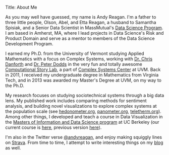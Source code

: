 Title: About Me

As you may well have guessed, my name is Andy Reagan.
I'm a father to three little people, Olson, Abel, and Etta Reagan, a husband to Samantha Spisiak, and a Senior Data Scientist in MassMutual's [Data Science Program](https://datascience.massmutual.com/).
I am based in Amherst, MA,
where I lead projects in Data Science's Risk and Product Domain
and serve as a mentor to members of the Data Science Development Program.

I earned my Ph.D. from the University of Vermont studying Applied Mathematics with a focus on Complex Systems,
working with [Dr. Chris Danforth](http://www.uvm.edu/~cdanfort/main/home.html)
and [Dr. Peter Dodds](http://www.uvm.edu/~pdodds/)
in the very fun and totally awesome [Computational Story Lab](http://www.uvm.edu/storylab/),
a part of [Complex Systems Center](http://www.uvm.edu/~cmplxsys/) at UVM.
Back in 2011,
I received my undergraduate degree in Mathematics from Virginia Tech,
and in 2013 was awarded my Master's Degree at UVM,
on my way to the Ph.D.

My research focuses on studying sociotechnical systems through a big data lens.
My published work includes comparing methods for sentiment analysis,
and building novel visualizations to explore complex systems at the population scale (see [hedonometer.org](http://hedonometer.org), [panometer.org](http://panometer.org), [teletherm.org](http://teletherm.org)).
Among other things,
I developed and teach a course in Data Visualization in the [Masters of Information and Data Science program](https://datascience.berkeley.edu/) at UC Berkeley (our current course is [here](https://john-guerra.github.io/MIDS_W209_Information_Visualization_Slides/), previous version [here](https://github.com/andyreagan/MIDS_W209_Data_Visualization_Slides)).

I'm also in the Twitter verse
[@andyreagan](https://twitter.com/andyreagan),
and enjoy making squiggly lines on [Strava](https://www.strava.com/athletes/136573).
From time to time,
I attempt to write interesting things on my [blog](/pages/blog.html) as well.
